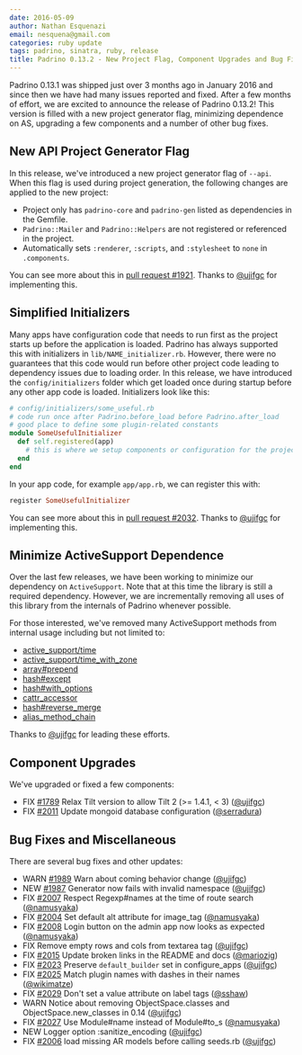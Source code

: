 ```yaml
---
date: 2016-05-09
author: Nathan Esquenazi
email: nesquena@gmail.com
categories: ruby update
tags: padrino, sinatra, ruby, release
title: Padrino 0.13.2 - New Project Flag, Component Upgrades and Bug Fixes
---
```


Padrino 0.13.1 was shipped just over 3 months ago in January 2016 and since then we have had many issues reported and fixed. After a few months of effort, we are excited to announce the release of Padrino 0.13.2! This version is filled with a new project generator flag, minimizing dependence on AS, upgrading a few components and a number of other bug fixes.

## New API Project Generator Flag

In this release, we've introduced a new project generator flag of `--api`. When this flag is used during project generation, the following changes are applied to the new project:

 * Project only has `padrino-core` and `padrino-gen` listed as dependencies in the Gemfile.
 * `Padrino::Mailer` and `Padrino::Helpers` are not registered or referenced in the project.
 * Automatically sets `:renderer`, `:scripts`, and `:stylesheet` to `none` in `.components`.

You can see more about this in [pull request #1921](https://github.com/padrino/padrino-framework/issues/1921). Thanks to [@ujifgc](https://github.com/ujifgc) for implementing this.

## Simplified Initializers

Many apps have configuration code that needs to run first as the project starts up before the application is loaded. Padrino has always supported this with initializers in `lib/NAME_initializer.rb`. However, there were no guarantees that this code would run before other project code leading to dependency issues due to loading order. In this release, we have introduced the `config/initializers` folder which get loaded once during startup before any other app code is loaded. Initializers look like this:

```ruby
# config/initializers/some_useful.rb
# code run once after Padrino.before_load before Padrino.after_load
# good place to define some plugin-related constants
module SomeUsefulInitializer
  def self.registered(app)
    # this is where we setup components or configuration for the project
  end
end
```

In your app code, for example `app/app.rb`, we can register this with:

```ruby
register SomeUsefulInitializer
```

You can see more about this in [pull request #2032](https://github.com/padrino/padrino-framework/pull/2032). Thanks to [@ujifgc](https://github.com/ujifgc) for implementing this.

## Minimize ActiveSupport Dependence

Over the last few releases, we have been working to minimize our dependency on `ActiveSupport`. Note that at this time the library is still a required dependency. However, we are incrementally removing all uses of this library from the internals of Padrino whenever possible.

For those interested, we've removed many ActiveSupport methods from internal usage including but not limited to:

 * [active_support/time](https://github.com/padrino/padrino-framework/commit/39514ce8fbb02207e0833a69d2b89eed6457c2f4)
 * [active_support/time_with_zone](https://github.com/padrino/padrino-framework/commit/83462d3cf6961308dbb9dbb511b64f6d6aa189d0)
 * [array#prepend](https://github.com/padrino/padrino-framework/commit/c2602739630f1c4681b004d6684c6e0f083feecd)
 * [hash#except](https://github.com/padrino/padrino-framework/commit/6443dd254dbca3c29f6624a710a2ca71f2551027)
 * [hash#with_options](https://github.com/padrino/padrino-framework/commit/193e7755cf988f6cbd7b5574793a72232a5c0b8b)
 * [cattr_accessor](https://github.com/padrino/padrino-framework/commit/af177cc2aebb73961ae47c40b853b7601d4c88e3)
 * [hash#reverse_merge](https://github.com/padrino/padrino-framework/commit/a335e0d8328d841e5481a9bc567ed3ad928e8eba)
 * [alias_method_chain](https://github.com/padrino/padrino-framework/commit/da54bef74d48db154ca1c1a5150aac4391165217)

Thanks to [@ujifgc](https://github.com/ujifgc) for leading these efforts.

## Component Upgrades

We've upgraded or fixed a few components:

- FIX [#1789](https://github.com/padrino/padrino-framework/issues/1789) Relax Tilt version to allow Tilt 2 (>= 1.4.1, < 3) ([@ujifgc](https://github.com/ujifgc))
- FIX [#2011](https://github.com/padrino/padrino-framework/issues/2011) Update mongoid database configuration ([@serradura](https://github.com/serradura))

## Bug Fixes and Miscellaneous

There are several bug fixes and other updates:

- WARN [#1989](https://github.com/padrino/padrino-framework/issues/1989) Warn about coming behavior change ([@ujifgc](https://github.com/ujifgc))
- NEW [#1987](https://github.com/padrino/padrino-framework/issues/1987) Generator now fails with invalid namespace ([@ujifgc](https://github.com/ujifgc))
- FIX [#2007](https://github.com/padrino/padrino-framework/issues/2007) Respect Regexp#names at the time of route search ([@namusyaka](https://github.com/namusyaka))
- FIX [#2004](https://github.com/padrino/padrino-framework/issues/2004) Set default alt attribute for image_tag ([@namusyaka](https://github.com/namusyaka))
- FIX [#2008](https://github.com/padrino/padrino-framework/issues/2008) Login button on the admin app now looks as expected ([@namusyaka](https://github.com/namusyaka))
- FIX Remove empty rows and cols from textarea tag ([@ujifgc](https://github.com/ujifgc))
- FIX [#2015](https://github.com/padrino/padrino-framework/issues/2015) Update broken links in the README and docs ([@mariozig](https://github.com/mariozig))
- FIX [#2023](https://github.com/padrino/padrino-framework/issues/2023) Preserve `default_builder` set in configure_apps ([@ujifgc](https://github.com/ujifgc))
- FIX [#2025](https://github.com/padrino/padrino-framework/issues/2025) Match plugin names with dashes in their names ([@wikimatze](https://github.com/wikimatze))
- FIX [#2029](https://github.com/padrino/padrino-framework/issues/2029) Don't set a value attribute on label tags ([@sshaw](https://github.com/sshaw))
- WARN Notice about removing ObjectSpace.classes and ObjectSpace.new_classes in 0.14 ([@ujifgc](https://github.com/ujifgc))
- FIX [#2027](https://github.com/padrino/padrino-framework/issues/2027) Use Module#name instead of Module#to_s ([@namusyaka](https://github.com/namusyaka))
- NEW Logger option :sanitize_encoding ([@ujifgc](https://github.com/ujifgc))
- FIX [#2006](https://github.com/padrino/padrino-framework/issues/2006) load missing AR models before calling seeds.rb ([@ujifgc](https://github.com/ujifgc))

